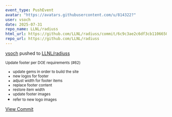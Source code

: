 ```yaml
---
event_type: PushEvent
avatar: "https://avatars.githubusercontent.com/u/814322?"
user: vsoch
date: 2025-07-31
repo_name: LLNL/radiuss
html_url: https://github.com/LLNL/radiuss/commit/6c9c3ae2c6df3cb11066509151289a682a132430
repo_url: https://github.com/LLNL/radiuss
---
```


<a href='https://github.com/vsoch' target='_blank'>vsoch</a> pushed to <a href='https://github.com/LLNL/radiuss' target='_blank'>LLNL/radiuss</a>

<small>Update footer per DOE requirements (#62)

* update gems in order to build the site
* new logos for footer
* adjust width for footer items
* replace footer content
* restore item width
* update footer images
* refer to new logo images</small>

<a href='https://github.com/LLNL/radiuss/commit/6c9c3ae2c6df3cb11066509151289a682a132430' target='_blank'>View Commit</a>